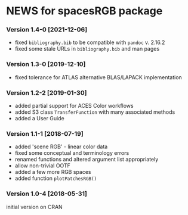 # NEWS for **spacesRGB** package

### Version 1.4-0  [2021-12-06]

* fixed `bibliography.bib` to be compatible with `pandoc` v. 2.16.2
* fixed some stale URLs in `bibliography.bib` and man pages

### Version 1.3-0  [2019-12-10]

* fixed tolerance for ATLAS alternative BLAS/LAPACK implementation

### Version 1.2-2  [2019-01-30]

* added partial support for ACES Color workflows
* added S3 class `TransferFunction` with many associated methods
* added a User Guide

### Version 1.1-1  [2018-07-19]

* added 'scene RGB' - linear color data
* fixed some conceptual and terminology errors
* renamed functions and altered argument list appropriately
* allow non-trivial OOTF
* added a few more RGB spaces
* added function `plotPatchesRGB()`


### Version 1.0-4  [2018-05-31]

initial version on CRAN

